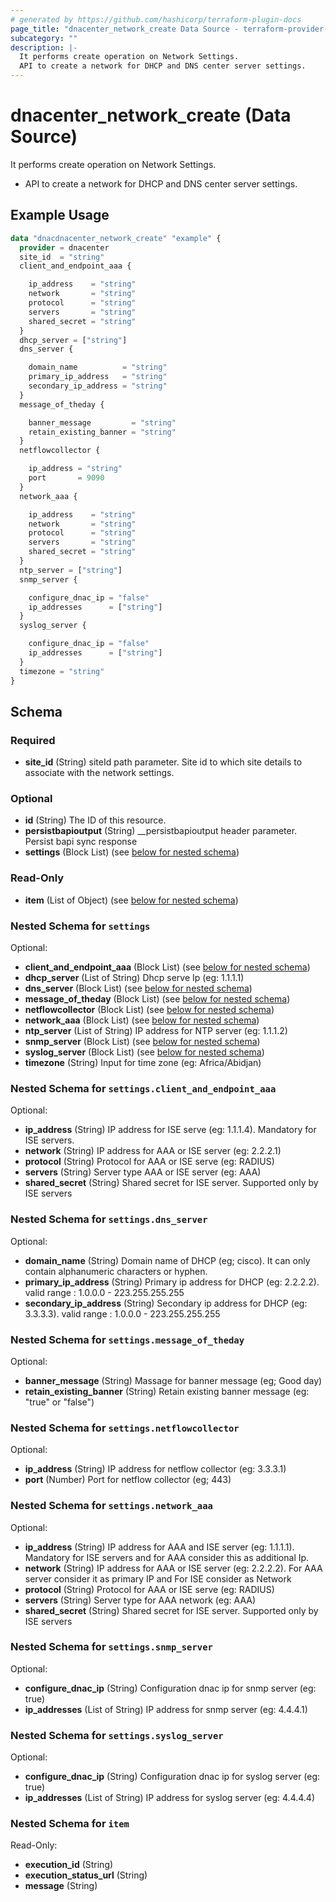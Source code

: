 ```yaml
---
# generated by https://github.com/hashicorp/terraform-plugin-docs
page_title: "dnacenter_network_create Data Source - terraform-provider-dnacenter"
subcategory: ""
description: |-
  It performs create operation on Network Settings.
  API to create a network for DHCP and DNS center server settings.
---
```


# dnacenter_network_create (Data Source)

It performs create operation on Network Settings.

- API to create a network for DHCP and DNS center server settings.

## Example Usage

```terraform
data "dnacdnacenter_network_create" "example" {
  provider = dnacenter
  site_id  = "string"
  client_and_endpoint_aaa {

    ip_address    = "string"
    network       = "string"
    protocol      = "string"
    servers       = "string"
    shared_secret = "string"
  }
  dhcp_server = ["string"]
  dns_server {

    domain_name          = "string"
    primary_ip_address   = "string"
    secondary_ip_address = "string"
  }
  message_of_theday {

    banner_message         = "string"
    retain_existing_banner = "string"
  }
  netflowcollector {

    ip_address = "string"
    port       = 9090
  }
  network_aaa {

    ip_address    = "string"
    network       = "string"
    protocol      = "string"
    servers       = "string"
    shared_secret = "string"
  }
  ntp_server = ["string"]
  snmp_server {

    configure_dnac_ip = "false"
    ip_addresses      = ["string"]
  }
  syslog_server {

    configure_dnac_ip = "false"
    ip_addresses      = ["string"]
  }
  timezone = "string"
}
```

<!-- schema generated by tfplugindocs -->
## Schema

### Required

- **site_id** (String) siteId path parameter. Site id to which site details to associate with the network settings.

### Optional

- **id** (String) The ID of this resource.
- **persistbapioutput** (String) __persistbapioutput header parameter. Persist bapi sync response
- **settings** (Block List) (see [below for nested schema](#nestedblock--settings))

### Read-Only

- **item** (List of Object) (see [below for nested schema](#nestedatt--item))

<a id="nestedblock--settings"></a>
### Nested Schema for `settings`

Optional:

- **client_and_endpoint_aaa** (Block List) (see [below for nested schema](#nestedblock--settings--client_and_endpoint_aaa))
- **dhcp_server** (List of String) Dhcp serve Ip (eg: 1.1.1.1)
- **dns_server** (Block List) (see [below for nested schema](#nestedblock--settings--dns_server))
- **message_of_theday** (Block List) (see [below for nested schema](#nestedblock--settings--message_of_theday))
- **netflowcollector** (Block List) (see [below for nested schema](#nestedblock--settings--netflowcollector))
- **network_aaa** (Block List) (see [below for nested schema](#nestedblock--settings--network_aaa))
- **ntp_server** (List of String) IP address for NTP server (eg: 1.1.1.2)
- **snmp_server** (Block List) (see [below for nested schema](#nestedblock--settings--snmp_server))
- **syslog_server** (Block List) (see [below for nested schema](#nestedblock--settings--syslog_server))
- **timezone** (String) Input for time zone (eg: Africa/Abidjan)

<a id="nestedblock--settings--client_and_endpoint_aaa"></a>
### Nested Schema for `settings.client_and_endpoint_aaa`

Optional:

- **ip_address** (String) IP address for ISE serve (eg: 1.1.1.4). Mandatory for ISE servers.
- **network** (String) IP address for AAA or ISE server (eg: 2.2.2.1)
- **protocol** (String) Protocol for AAA or ISE serve (eg: RADIUS)
- **servers** (String) Server type AAA or ISE server (eg: AAA)
- **shared_secret** (String) Shared secret for ISE server. Supported only by ISE servers


<a id="nestedblock--settings--dns_server"></a>
### Nested Schema for `settings.dns_server`

Optional:

- **domain_name** (String) Domain name of DHCP (eg; cisco). It can only contain alphanumeric characters or hyphen.
- **primary_ip_address** (String) Primary ip address for DHCP (eg: 2.2.2.2). valid range : 1.0.0.0 - 223.255.255.255
- **secondary_ip_address** (String) Secondary ip address for DHCP (eg: 3.3.3.3). valid range : 1.0.0.0 - 223.255.255.255


<a id="nestedblock--settings--message_of_theday"></a>
### Nested Schema for `settings.message_of_theday`

Optional:

- **banner_message** (String) Massage for banner message (eg; Good day)
- **retain_existing_banner** (String) Retain existing banner message (eg: "true" or "false")


<a id="nestedblock--settings--netflowcollector"></a>
### Nested Schema for `settings.netflowcollector`

Optional:

- **ip_address** (String) IP address for netflow collector (eg: 3.3.3.1)
- **port** (Number) Port for netflow collector (eg; 443)


<a id="nestedblock--settings--network_aaa"></a>
### Nested Schema for `settings.network_aaa`

Optional:

- **ip_address** (String) IP address for AAA and ISE server (eg: 1.1.1.1). Mandatory for ISE servers and for AAA consider this as additional Ip.
- **network** (String) IP address for AAA or ISE server (eg: 2.2.2.2). For AAA server consider it as primary IP and For ISE consider as Network
- **protocol** (String) Protocol for AAA or ISE serve (eg: RADIUS)
- **servers** (String) Server type for AAA network (eg: AAA)
- **shared_secret** (String) Shared secret for ISE server. Supported only by ISE servers


<a id="nestedblock--settings--snmp_server"></a>
### Nested Schema for `settings.snmp_server`

Optional:

- **configure_dnac_ip** (String) Configuration dnac ip for snmp server (eg: true)
- **ip_addresses** (List of String) IP address for snmp server (eg: 4.4.4.1)


<a id="nestedblock--settings--syslog_server"></a>
### Nested Schema for `settings.syslog_server`

Optional:

- **configure_dnac_ip** (String) Configuration dnac ip for syslog server (eg: true)
- **ip_addresses** (List of String) IP address for syslog server (eg: 4.4.4.4)



<a id="nestedatt--item"></a>
### Nested Schema for `item`

Read-Only:

- **execution_id** (String)
- **execution_status_url** (String)
- **message** (String)


